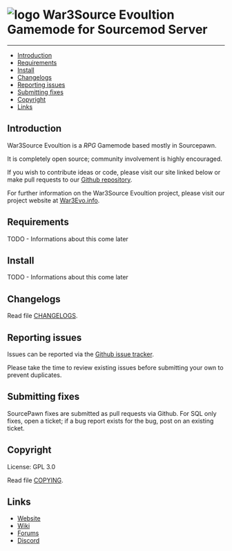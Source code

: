 # ![logo](https://avatars.githubusercontent.com/u/3613045?s=128) War3Source Evoultion Gamemode for Sourcemod Server

--------------

* [Introduction](#introduction)
* [Requirements](#requirements)
* [Install](#install)
* [Changelogs](#changelogs)
* [Reporting issues](#reporting-issues)
* [Submitting fixes](#submitting-fixes)
* [Copyright](#copyright)
* [Links](#links)

## Introduction

War3Source Evoultion is a *RPG* Gamemode based mostly in Sourcepawn.

It is completely open source; community involvement is highly encouraged.

If you wish to contribute ideas or code, please visit our site linked below or
make pull requests to our [Github repository](https://github.com/War3Evo/War3Source-EVO/pulls).

For further information on the War3Source Evoultion project, please visit our project
website at [War3Evo.info](http://www.war3evo.info/).

## Requirements

TODO - Informations about this come later

## Install

TODO - Informations about this come later

## Changelogs

Read file [CHANGELOGS](CHANGELOGS).

## Reporting issues

Issues can be reported via the [Github issue tracker](https://github.com/War3Evo/War3Source-EVO/issues).

Please take the time to review existing issues before submitting your own to
prevent duplicates.

## Submitting fixes

SourcePawn fixes are submitted as pull requests via Github.
For SQL only fixes, open a ticket; if a bug report exists for the bug, post on an existing ticket.

## Copyright

License: GPL 3.0

Read file [COPYING](LICENSE).

## Links

* [Website](http://www.war3evo.info/)
* [Wiki](http://www.war3evo.info//wiki)
* [Forums](http://www.war3evo.info/)
* [Discord](https://discord.gg/kYDNhDwwZV)